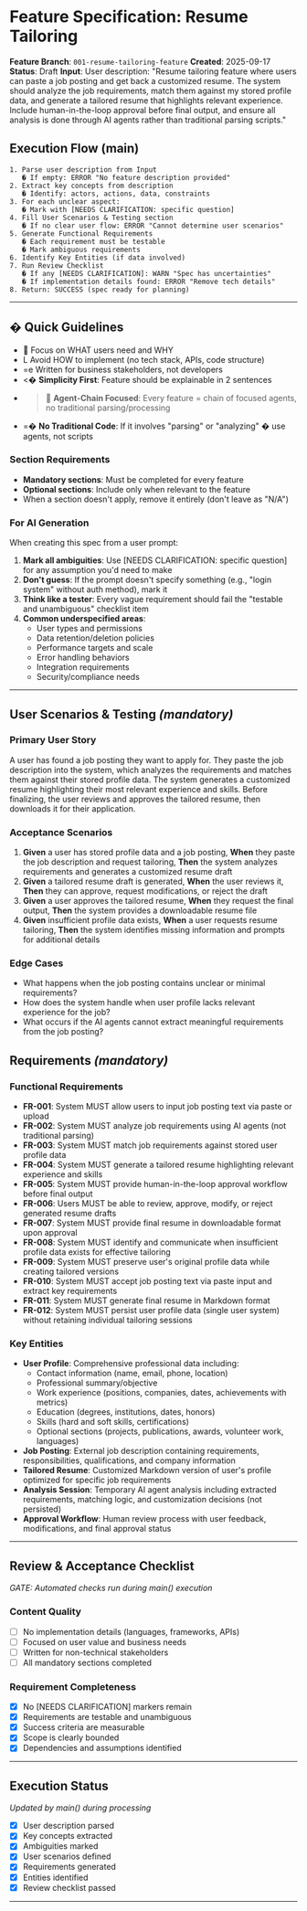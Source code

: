 # Feature Specification: Resume Tailoring

**Feature Branch**: `001-resume-tailoring-feature`
**Created**: 2025-09-17
**Status**: Draft
**Input**: User description: "Resume tailoring feature where users can paste a job posting and get back a customized resume. The system should analyze the job requirements, match them against my stored profile data, and generate a tailored resume that highlights relevant experience. Include human-in-the-loop approval before final output, and ensure all analysis is done through AI agents rather than traditional parsing scripts."

## Execution Flow (main)
```
1. Parse user description from Input
   � If empty: ERROR "No feature description provided"
2. Extract key concepts from description
   � Identify: actors, actions, data, constraints
3. For each unclear aspect:
   � Mark with [NEEDS CLARIFICATION: specific question]
4. Fill User Scenarios & Testing section
   � If no clear user flow: ERROR "Cannot determine user scenarios"
5. Generate Functional Requirements
   � Each requirement must be testable
   � Mark ambiguous requirements
6. Identify Key Entities (if data involved)
7. Run Review Checklist
   � If any [NEEDS CLARIFICATION]: WARN "Spec has uncertainties"
   � If implementation details found: ERROR "Remove tech details"
8. Return: SUCCESS (spec ready for planning)
```

---

## � Quick Guidelines
-  Focus on WHAT users need and WHY
- L Avoid HOW to implement (no tech stack, APIs, code structure)
- =e Written for business stakeholders, not developers
- <� **Simplicity First**: Feature should be explainable in 2 sentences
- > **Agent-Chain Focused**: Every feature = chain of focused agents, no traditional parsing/processing
- =� **No Traditional Code**: If it involves "parsing" or "analyzing" � use agents, not scripts

### Section Requirements
- **Mandatory sections**: Must be completed for every feature
- **Optional sections**: Include only when relevant to the feature
- When a section doesn't apply, remove it entirely (don't leave as "N/A")

### For AI Generation
When creating this spec from a user prompt:
1. **Mark all ambiguities**: Use [NEEDS CLARIFICATION: specific question] for any assumption you'd need to make
2. **Don't guess**: If the prompt doesn't specify something (e.g., "login system" without auth method), mark it
3. **Think like a tester**: Every vague requirement should fail the "testable and unambiguous" checklist item
4. **Common underspecified areas**:
   - User types and permissions
   - Data retention/deletion policies
   - Performance targets and scale
   - Error handling behaviors
   - Integration requirements
   - Security/compliance needs

---

## User Scenarios & Testing *(mandatory)*

### Primary User Story
A user has found a job posting they want to apply for. They paste the job description into the system, which analyzes the requirements and matches them against their stored profile data. The system generates a customized resume highlighting their most relevant experience and skills. Before finalizing, the user reviews and approves the tailored resume, then downloads it for their application.

### Acceptance Scenarios
1. **Given** a user has stored profile data and a job posting, **When** they paste the job description and request tailoring, **Then** the system analyzes requirements and generates a customized resume draft
2. **Given** a tailored resume draft is generated, **When** the user reviews it, **Then** they can approve, request modifications, or reject the draft
3. **Given** a user approves the tailored resume, **When** they request the final output, **Then** the system provides a downloadable resume file
4. **Given** insufficient profile data exists, **When** a user requests resume tailoring, **Then** the system identifies missing information and prompts for additional details

### Edge Cases
- What happens when the job posting contains unclear or minimal requirements?
- How does the system handle when user profile lacks relevant experience for the job?
- What occurs if the AI agents cannot extract meaningful requirements from the job posting?

## Requirements *(mandatory)*

### Functional Requirements
- **FR-001**: System MUST allow users to input job posting text via paste or upload
- **FR-002**: System MUST analyze job requirements using AI agents (not traditional parsing)
- **FR-003**: System MUST match job requirements against stored user profile data
- **FR-004**: System MUST generate a tailored resume highlighting relevant experience and skills
- **FR-005**: System MUST provide human-in-the-loop approval workflow before final output
- **FR-006**: Users MUST be able to review, approve, modify, or reject generated resume drafts
- **FR-007**: System MUST provide final resume in downloadable format upon approval
- **FR-008**: System MUST identify and communicate when insufficient profile data exists for effective tailoring
- **FR-009**: System MUST preserve user's original profile data while creating tailored versions
- **FR-010**: System MUST accept job posting text via paste input and extract key requirements
- **FR-011**: System MUST generate final resume in Markdown format
- **FR-012**: System MUST persist user profile data (single user system) without retaining individual tailoring sessions

### Key Entities
- **User Profile**: Comprehensive professional data including:
  - Contact information (name, email, phone, location)
  - Professional summary/objective
  - Work experience (positions, companies, dates, achievements with metrics)
  - Education (degrees, institutions, dates, honors)
  - Skills (hard and soft skills, certifications)
  - Optional sections (projects, publications, awards, volunteer work, languages)
- **Job Posting**: External job description containing requirements, responsibilities, qualifications, and company information
- **Tailored Resume**: Customized Markdown version of user's profile optimized for specific job requirements
- **Analysis Session**: Temporary AI agent analysis including extracted requirements, matching logic, and customization decisions (not persisted)
- **Approval Workflow**: Human review process with user feedback, modifications, and final approval status

---

## Review & Acceptance Checklist
*GATE: Automated checks run during main() execution*

### Content Quality
- [ ] No implementation details (languages, frameworks, APIs)
- [ ] Focused on user value and business needs
- [ ] Written for non-technical stakeholders
- [ ] All mandatory sections completed

### Requirement Completeness
- [x] No [NEEDS CLARIFICATION] markers remain
- [x] Requirements are testable and unambiguous
- [x] Success criteria are measurable
- [x] Scope is clearly bounded
- [x] Dependencies and assumptions identified

---

## Execution Status
*Updated by main() during processing*

- [x] User description parsed
- [x] Key concepts extracted
- [x] Ambiguities marked
- [x] User scenarios defined
- [x] Requirements generated
- [x] Entities identified
- [x] Review checklist passed

---